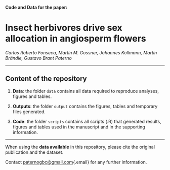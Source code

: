 **Code and Data for the paper:**

# Insect herbivores drive sex allocation in angiosperm flowers

_Carlos Roberto Fonseca, Martin M. Gossner, Johannes Kollmann, Martin Brändle, Gustavo Brant Paterno_

------------------------------------------------------------------------

## Content of the repository

1.  **Data**: the folder `data` contains all data required to reproduce analyses, figures and tables.

3.  **Outputs**: the folder `output` contains the figures, tables and temporary files generated.
4.  **Code**: the folder `scripts` contains all scripts (.R) that generated results, figures and tables used in the manuscript and in the supporting information.
 

------------------------------------------------------------------------

When using the **data available** in this repository, please cite the original publication and the dataset.

Contact [paternogbc\@gmail.com](mailto:paternogbc@gmail.com){.email} for any further information.
